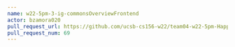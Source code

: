```yaml
---
name: w22-5pm-3-ig-commonsOverviewFrontend
actor: bzamora020
pull_request_url: https://github.com/ucsb-cs156-w22/team04-w22-5pm-HappyCows/pull/69
pull_request_num: 69
---
```

